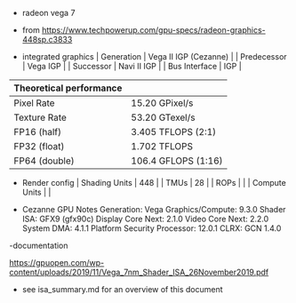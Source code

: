 - radeon vega 7

- from https://www.techpowerup.com/gpu-specs/radeon-graphics-448sp.c3833

- integrated graphics
| Generation    | Vega II IGP (Cezanne) |
| Predecessor   | Vega IGP              |
| Successor     | Navi II IGP           |
| Bus Interface | IGP                   |


| Theoretical performance |                     |
|-------------------------|---------------------|
| Pixel Rate              | 15.20 GPixel/s      |
| Texture Rate            | 53.20 GTexel/s      |
| FP16 (half)             | 3.405 TFLOPS (2:1)  |
| FP32 (float)            | 1.702 TFLOPS        |
| FP64 (double)           | 106.4 GFLOPS (1:16) |


- Render config
| Shading Units | 448 |
| TMUs          | 28  |
| ROPs          |     |
| Compute Units |     |


- Cezanne GPU Notes
Generation: Vega
Graphics/Compute: 9.3.0
Shader ISA: GFX9 (gfx90c)
Display Core Next: 2.1.0
Video Core Next: 2.2.0
System DMA: 4.1.1
Platform Security Processor: 12.0.1
CLRX: GCN 1.4.0


-documentation

https://gpuopen.com/wp-content/uploads/2019/11/Vega_7nm_Shader_ISA_26November2019.pdf

- see isa_summary.md for an overview of this document


